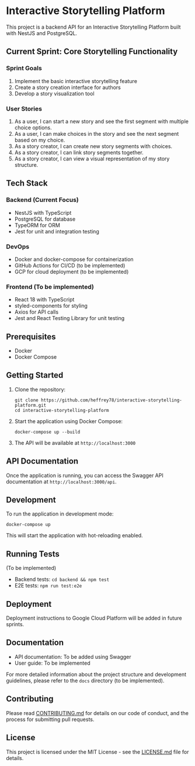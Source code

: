# Interactive Storytelling Platform

This project is a backend API for an Interactive Storytelling Platform built with NestJS and PostgreSQL.

## Current Sprint: Core Storytelling Functionality

### Sprint Goals
1. Implement the basic interactive storytelling feature
2. Create a story creation interface for authors
3. Develop a story visualization tool

### User Stories
1. As a user, I can start a new story and see the first segment with multiple choice options.
2. As a user, I can make choices in the story and see the next segment based on my choice.
3. As a story creator, I can create new story segments with choices.
4. As a story creator, I can link story segments together.
5. As a story creator, I can view a visual representation of my story structure.

## Tech Stack

### Backend (Current Focus)
- NestJS with TypeScript
- PostgreSQL for database
- TypeORM for ORM
- Jest for unit and integration testing

### DevOps
- Docker and docker-compose for containerization
- GitHub Actions for CI/CD (to be implemented)
- GCP for cloud deployment (to be implemented)

### Frontend (To be implemented)
- React 18 with TypeScript
- styled-components for styling
- Axios for API calls
- Jest and React Testing Library for unit testing

## Prerequisites

- Docker
- Docker Compose

## Getting Started

1. Clone the repository:
   ```
   git clone https://github.com/heffrey78/interactive-storytelling-platform.git
   cd interactive-storytelling-platform
   ```

2. Start the application using Docker Compose:
   ```
   docker-compose up --build
   ```

3. The API will be available at `http://localhost:3000`

## API Documentation

Once the application is running, you can access the Swagger API documentation at `http://localhost:3000/api`.

## Development

To run the application in development mode:

```
docker-compose up
```

This will start the application with hot-reloading enabled.

## Running Tests

(To be implemented)

- Backend tests: `cd backend && npm test`
- E2E tests: `npm run test:e2e`

## Deployment

Deployment instructions to Google Cloud Platform will be added in future sprints.

## Documentation

- API documentation: To be added using Swagger
- User guide: To be implemented

For more detailed information about the project structure and development guidelines, please refer to the `docs` directory (to be implemented).

## Contributing

Please read [CONTRIBUTING.md](CONTRIBUTING.md) for details on our code of conduct, and the process for submitting pull requests.

## License

This project is licensed under the MIT License - see the [LICENSE.md](LICENSE.md) file for details.
